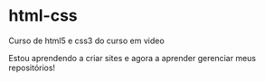 # html-css
 Curso de html5 e css3 do curso em video

 Estou aprendendo a criar sites e agora a aprender gerenciar meus repositórios!
